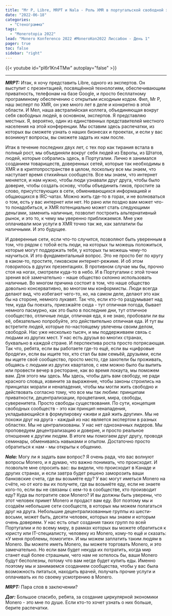 ```yaml
---
title: "Mr P, Libre, MRPT и Nala - Роль XMR в португальской свободной экономике"
date: "2022-06-18"
categories:
  - "Стенограмма"
tags:
  - "Monerotopia 2022"
lead: "Monero Konferenco 2022 #MoneroKon2022 Лиссабон - День 1"
pager: true
toc: false
sidebar: "right"
---
```


{{< youtube id="pI6r1Kn4TMw" autoplay="false" >}}

---

_**MRPT:**_ Итак, я хочу представить Libre, одного из экспертов. Он выступит с презентацией, посвящённой технологиям, обеспечивающим приватность, телефонам на базе Google, и просто бесплатному программному обеспечению с открытым исходным кодом. Фил, Mr P, наш эксперт по XMR, он уже много лет в деле и конкретно в этой области. И Мел, наша австралийская коллега, объединяющая вокруг себя свободных людей, в основном, экспертов. Я представляю местных. Я, вероятно, один из единственных представителей местного населения на этой конференции. Мы оставим здесь распечатки, из которых вы сможете узнать о наших бизнесах и проектах, и если у вас возникнут вопросы, вы сможете задать их нам после.

Итак в течение последних двух лет, с тех пор как тирания встала в полный рост, мы объединяли вокруг себя людей из Европы, из Штатов, людей, которые собрались здесь, в Португалии. Лично я занимался созданием товариществ, доверенных сетей, которые так необходимы в XMR и в криптопространстве в целом, поскольку все мы знаем, что наступает время стихийных сообществ. Все мы знаем, что интернет меняется, и нам нужно, чтобы люди узнавали друг друга, чтобы было доверие, чтобы создать основу, чтобы объединить гиков, простите за слово, присутствующих в сети, обменивающихся информацией и общающихся в IRC-чатах. Можно жить где-то в горах, и не волноваться о том, есть у вас интернет или нет. Но рано или поздно вам может что-то понадобиться, и XMR потенциально может стать следующими деньгами, заменить наличные, позволит построить альтернативный рынок, и это то, к чему мы уверенно приближаемся. Мне уже оплачивали мои услуги в XMR точно так же, как заплатили бы наличными. И это будущее.

И доверенные сети, если что-то случится, позволяют быть уверенным в том, что рядом с тобой есть люди, на которых ты можешь положиться, которые могут поддержать тебя, у которых ты можешь чему-то научиться. И это фундаментальный вопрос. Это не просто бег по кругу в каком-то, простите, гиковском интернет-режиме. И об этом говорилось в других презентациях. В противном случае мы бы, прочно стоя на ногах, смотрели куда-то в небо. И в Португалии с этой точки зрения всё замечательно - наше общество склонно использовать наличные. Во многом причина состоит в том, что наше общество довольно консервативно, во многом мы конформисты. Люди всегда делают вид, что избегают чего-то, но, на самом деле, делают это как бы на стороне, немного лукавят. Так что, если кто-то раздумывает над тем, куда бы поехать, приезжайте сюда - тут отличная погода, бывает немного пасмурно, как это было в последние дни, тут отличное сообщество, отличные люди, отличная еда, я не знаю, пробовали ли вы её, обязательно попробуйте, это действительно отличная еда. И тут вы встретите людей, которые по-настоящему увлечены своим делом, свободой. Нас уже несколько тысяч, и мы поддерживаем связь с людьми из других мест. У нас есть друзья во многих странах, буквально в каждой стране. И перспектива роста просто потрясающая. Так что, ребята, если вы работаете где-то ещё, если вы «цифровые бродяги», если вы ищите тех, кто стал бы вам семьёй, друзьями, если вы ищете своё сообщество, просто место, где захотели бы проживать, общаясь с людьми из других кварталов, с кем можно было бы выпить или провести вечер в ресторане, как во время локаута, мы поможем вам. Для этого мы здесь. Мы здесь, чтобы дать вам свободу, не ради красного словца, извините за выражение, чтобы законы строились на принципах морали и ненападения, чтобы мы могли жить свободно и действовать согласно тому, что все мы так любим: принципам приватности, децентрализации, процветания, мира, свободы, суверенитета. Просто свободы существования. По сути, концепция свободных сообществ - это как принцип ненападения, укладывающийся в формулировку «живи и дай жить другим». Мы не похожи друг на друга - каждый из нас является экспертом в разных областях. Мы не централизованы. У нас нет однозначных лидеров. Мы проповедуем децентрализацию и доверие, и просто реальное отношение к другим людям. В итоге мы помогаем друг другу, проводя семинары, обмениваясь навыками и опытом. Достаточно просто обратиться к нам - мы открыты к общению.

_**Nala:**_ Могу ли я задать вам вопрос? Я очень рада, что вас волнуют вопросы Monero, и я думаю, что важно понимать, что происходит. И позвольте мне спросить вас: вы видели, что происходит в Канаде и других странах, и если завтра будет решено заморозить ваши банковские счета, где вы возьмёте еду? У вас могут иметься Monero на счёте, но от кого вы их получите, где вы возьмёте еду, если не знаете кого-то, если вы не связаны с кем-то в сообществе, кто производит еду? Куда вы потратите свои Monero? И вы должны быть уверены, что этот человек примет Monero и продаст вам еду. Вот поэтому мы и создаём небольшие сети сообществ, в которых мы можем полагаться друг на друга. Небольшие децентрализованные группы из шести-восьми, может быть, десяти человек, которых мы знаем и которым очень доверяем. У нас есть опыт создания таких групп по всей Португалии и по всему миру, в рамках которых вы можете обратиться к юристу или IT-специалисту, человеку из Monero, кому-то ещё и сказать: «У меня проблемы, помогите». И мы можем заплатить таким людям в Monero. Вы можете иметь Monero, вы можете торговать Monero, и это замечательно. Но если вам будет некуда их потратить, когда мир станет ещё более страшным, чего нам не хотелось бы, ваши Monero будут бесполезны, потому что вам негде будет купить еды. Именно поэтому мы и занимаемся созданием сообщества, чтобы у вас была возможность питаться, находить врачей, получать прочие услуги и оплачивать их по своему усмотрению в Monero.

_**MRPT:**_ Пара слов в заключении?

_**Даг:**_ Большое спасибо, ребята, за создание циркулярной экономики Monero - это мне по душе. Если кто-то хочет узнать о них больше, берите распечатки.

